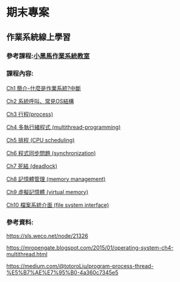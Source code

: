 期末專案
===
## 作業系統線上學習

### 參考課程:[小黑馬作業系統教室](https://ithelp.ithome.com.tw/articles/10229251)

### 課程內容:

[Ch1 簡介-什麼是作業系統?中斷](https://github.com/TiaoTiao87/sp108b/blob/master/final/Ch01Note.md)

[Ch2 系統呼叫、常見OS結構](https://github.com/TiaoTiao87/sp108b/blob/master/final/Ch02Note.md)

[Ch3 行程(process)](https://github.com/TiaoTiao87/sp108b/blob/master/final/Ch03Note.md)

[Ch4 多執行緒程式 (multithread-programming)](https://github.com/TiaoTiao87/sp108b/blob/master/final/Ch04Note.md)

[Ch5 排程 (CPU scheduling)](https://github.com/TiaoTiao87/sp108b/blob/master/final/Ch05Note.md)

[Ch6 程式同步問題 (synchronization)](https://github.com/TiaoTiao87/sp108b/blob/master/final/Ch06Note.md)

[Ch7 死結 (deadlock)](https://github.com/TiaoTiao87/sp108b/blob/master/final/Ch07Note.md)

[Ch8 記憶體管理 (memory management)](https://github.com/TiaoTiao87/sp108b/blob/master/final/Ch08Note.md)

[Ch9 虛擬記憶體 (virtual memory)](https://github.com/TiaoTiao87/sp108b/blob/master/final/Ch09Note.md)

[Ch10 檔案系統介面 (file system interface)](https://github.com/TiaoTiao87/sp108b/blob/master/final/Ch10Note.md)

### 參考資料:

https://sls.weco.net/node/21326

https://mropengate.blogspot.com/2015/01/operating-system-ch4-multithread.html

https://medium.com/@totoroLiu/program-process-thread-%E5%B7%AE%E7%95%B0-4a360c7345e5
